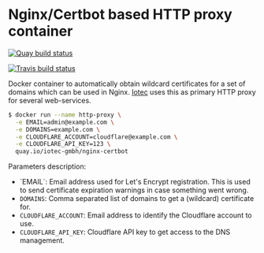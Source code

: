 Nginx/Certbot based HTTP proxy container
========================================

[![Quay build status](https://quay.io/repository/iotec-gmbh/nginx-certbot/status)
](https://quay.io/repository/iotec-gmbh/nginx-certbot?tab=builds)

[![Travis build status](https://travis-ci.com/iotec-gmbh/docker-nginx-certbot.svg?branch=master)
](https://travis-ci.com/iotec-gmbh/docker-nginx-certbot)

Docker container to automatically obtain wildcard certificates for a set of
domains which can be used in Nginx. [Iotec](https://iotec-gmbh.de) uses this as
primary HTTP proxy for several web-services.

```bash
$ docker run --name http-proxy \
  -e EMAIL=admin@example.com \
  -e DOMAINS=example.com \
  -e CLOUDFLARE_ACCOUNT=cloudflare@example.com \
  -e CLOUDFLARE_API_KEY=123 \
  quay.io/iotec-gmbh/nginx-certbot
```


Parameters description:

- ´EMAIL´: Email address used for Let's Encrypt registration. This is used to
  send certificate expiration warnings in case something went wrong.
- `DOMAINS`: Comma separated list of domains to get a (wildcard) certificate
  for.
- `CLOUDFLARE_ACCOUNT`: Email address to identify the Cloudflare account to use.
- `CLOUDFLARE_API_KEY`: Cloudflare API key to get access to the DNS management.
